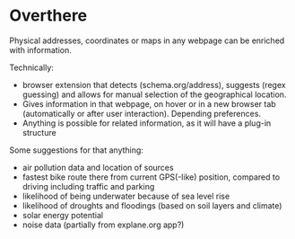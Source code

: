 # Overthere

Physical addresses, coordinates or maps in any webpage can be enriched with information.

Technically:
- browser extension that detects (schema.org/address), suggests (regex guessing) and allows for manual selection of the geographical location.
- Gives information in that webpage, on hover or in a new browser tab (automatically or after user interaction). Depending preferences.
- Anything is possible for related information, as it will have a plug-in structure

Some suggestions for that anything:
- air pollution data and location of sources
- fastest bike route there from current GPS(-like) position, compared to driving including traffic and parking
- likelihood of being underwater because of sea level rise
- likelihood of droughts and floodings (based on soil layers and climate)
- solar energy potential
- noise data (partially from explane.org app?)
